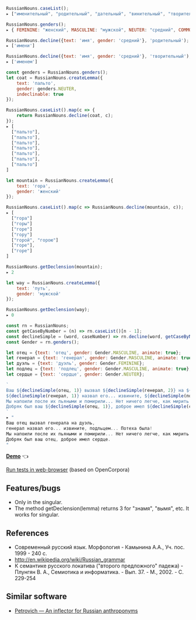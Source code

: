 ```js
RussianNouns.caseList();
▸ ["именительный", "родительный", "дательный", "винительный", "творительный", "предложный", "местный"]

RussianNouns.genders();
▸ { FEMININE: "женский", MASCULINE: "мужской", NEUTER: "средний", COMMON: "общий" }

RussianNouns.decline({text: 'имя', gender: 'средний'}, 'родительный');
▸ ['имени']

RussianNouns.decline({text: 'имя', gender: 'средний'}, 'творительный');
▸ ['именем']

const genders = RussianNouns.genders();
let coat = RussianNouns.createLemma({
    text: 'пальто',
    gender: genders.NEUTER,
    indeclinable: true
});

RussianNouns.caseList().map(c => {
    return RussianNouns.decline(coat, c);
});
▸ [
  ["пальто"],
  ["пальто"],
  ["пальто"],
  ["пальто"],
  ["пальто"],
  ["пальто"],
  ["пальто"]
]

let mountain = RussianNouns.createLemma({
    text: 'гора',
    gender: 'женский'
});

RussianNouns.caseList().map(c => RussianNouns.decline(mountain, c));
▸ [
  ["гора"]
  ["горы"]
  ["горе"]
  ["гору"]
  ["горой", "горою"]
  ["горе"],
  ["горе"]
]

RussianNouns.getDeclension(mountain);
▸ 2

let way = RussianNouns.createLemma({
    text: 'путь',
    gender: 'мужской'
});

RussianNouns.getDeclension(way);
▸ 0
```

```js
const rn = RussianNouns;
const getCaseByNumber = (n) => rn.caseList()[n - 1];
const declineSimple = (word, caseNumber) => rn.decline(word, getCaseByNumber(caseNumber))[0];
const Gender = rn.genders();

let отец = {text: 'отец', gender: Gender.MASCULINE, animate: true};
let генерал = {text: 'генерал', gender: Gender.MASCULINE, animate: true};
let дуэль = {text: 'дуэль', gender: Gender.FEMININE};
let подлец = {text: 'подлец', gender: Gender.MASCULINE, animate: true};
let сердце = {text: 'сердце', gender: Gender.NEUTER};

`
Ваш ${declineSimple(отец, 1)} вызвал ${declineSimple(генерал, 2)} на ${declineSimple(дуэль, 4)},
${declineSimple(генерал, 1)} назвал его... извините, ${declineSimple(подлец, 5)}... Потеха была!
Мы напоили после их пьяными и помирили... Нет ничего легче, как мирить русских людей...
Добряк был ваш ${declineSimple(отец, 1)}, доброе имел ${declineSimple(сердце, 4)}.
`
▸ "
Ваш отец вызвал генерала на дуэль,
генерал назвал его... извините, подльцем... Потеха была!
Мы напоили после их пьяными и помирили... Нет ничего легче, как мирить русских людей...
Добряк был ваш отец, доброе имел сердце.
"
```
**[Demo](https://georgy7.github.io/russian_nouns/)**  :point_left:

[Run tests in web-browser](https://georgy7.github.io/russian_nouns/testing.html) (based on OpenCorpora)

## Features/bugs

* Only in the singular.
* The method getDeclension(lemma) returns 3 for "знамя", "вымя", etc. It works for singular.

## References
- Современный русский язык. Морфология - Камынина А.А., Уч. пос. 1999 - 240 с.
- http://en.wikipedia.org/wiki/Russian_grammar
- К семантике русского локатива ("второго предложного" падежа) - Плунгян В. А., Семиотика и информатика. - Вып. 37. - М., 2002. - С. 229-254

## Similar software

- [Petrovich — An inflector for Russian anthroponyms](https://github.com/petrovich)
